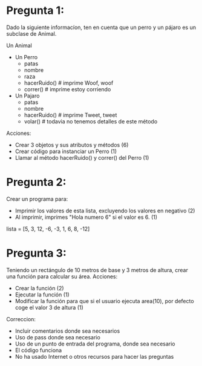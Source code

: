# Pregunta 1:
Dado la siguiente informacíon, ten en cuenta que un perro y un pájaro es un subclase de Animal.

Un Animal
 - Un Perro
     - patas
     - nombre
     - raza
     - hacerRuido()  # imprime Woof, woof
     - correr() # imprime estoy corriendo
 - Un Pajaro
    - patas
    - nombre
    - hacerRuido() # imprime Tweet, tweet
    - volar() # todavia no tenemos detalles de este método
    
Acciones:
- Crear 3 objetos y sus atributos y métodos (6)
- Crear código para instanciar un Perro (1)
- Llamar al método hacerRuido() y correr() del Perro (1)


# Pregunta 2:
Crear un programa para:
- Imprimir los valores de esta lista, excluyendo los valores en negativo (2)
- Al imprimir, imprimes "Hola numero 6" si el valor es 6. (1)

lista = [5, 3, 12, -6, -3, 1, 6, 8, -12]

 
# Pregunta 3:
Teniendo un rectángulo de 10 metros de base y 3 metros de altura, crear una función para calcular su área.
Acciones: 
 - Crear la función (2)
 - Ejecutar la función (1)
 - Modificar la función para que si el usuario ejecuta area(10), por defecto coge el valor 3 de altura  (1)


Correccion:
- Incluir comentarios donde sea necesarios
- Uso de pass donde sea necesario
- Uso de un punto de entrada del programa, donde sea necesario
- El código funciona
- No ha usado Internet o otros recursos para hacer las preguntas


